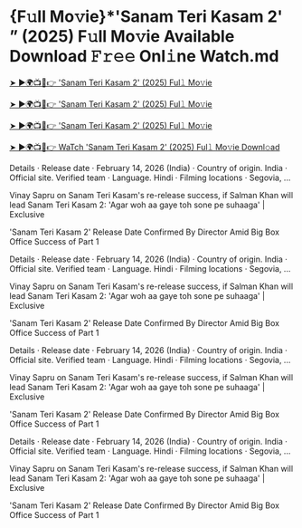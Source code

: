 # {F𝚞ll Mo𝚟ie}*'Sanam Teri Kasam 2' ” (2025) F𝚞ll Mo𝚟ie Available Download 𝙵𝚛𝚎𝚎 Onl𝚒ne Watch.md

[➤ ►🌍📺📱👉 'Sanam Teri Kasam 2' (2025) Ful𝚕 Mo𝚟ie](http://live-tvstream.com/2025/01/26/viral-video)

[➤ ►🌍📺📱👉 'Sanam Teri Kasam 2' (2025) Ful𝚕 Mo𝚟ie](http://live-tvstream.com/2025/01/26/viral-video)

[➤ ►🌍📺📱👉 'Sanam Teri Kasam 2' (2025) Ful𝚕 Mo𝚟ie](http://live-tvstream.com/2025/01/26/viral-video)

[➤ ►🌍📺📱👉 WaTch 'Sanam Teri Kasam 2' (2025) Ful𝚕 Mo𝚟ie Downl𝚘ad](http://live-tvstream.com/2025/01/26/viral-video)

Details · Release date · February 14, 2026 (India) · Country of origin. India · Official site. Verified team · Language. Hindi · Filming locations · Segovia, ...

Vinay Sapru on Sanam Teri Kasam's re-release success, if Salman Khan will lead Sanam Teri Kasam 2: 'Agar woh aa gaye toh sone pe suhaaga' | Exclusive


'Sanam Teri Kasam 2' Release Date Confirmed By Director Amid Big Box Office Success of Part 1

Details · Release date · February 14, 2026 (India) · Country of origin. India · Official site. Verified team · Language. Hindi · Filming locations · Segovia, ...

Vinay Sapru on Sanam Teri Kasam's re-release success, if Salman Khan will lead Sanam Teri Kasam 2: 'Agar woh aa gaye toh sone pe suhaaga' | Exclusive


'Sanam Teri Kasam 2' Release Date Confirmed By Director Amid Big Box Office Success of Part 1


Details · Release date · February 14, 2026 (India) · Country of origin. India · Official site. Verified team · Language. Hindi · Filming locations · Segovia, ...

Vinay Sapru on Sanam Teri Kasam's re-release success, if Salman Khan will lead Sanam Teri Kasam 2: 'Agar woh aa gaye toh sone pe suhaaga' | Exclusive


'Sanam Teri Kasam 2' Release Date Confirmed By Director Amid Big Box Office Success of Part 1



Details · Release date · February 14, 2026 (India) · Country of origin. India · Official site. Verified team · Language. Hindi · Filming locations · Segovia, ...

Vinay Sapru on Sanam Teri Kasam's re-release success, if Salman Khan will lead Sanam Teri Kasam 2: 'Agar woh aa gaye toh sone pe suhaaga' | Exclusive


'Sanam Teri Kasam 2' Release Date Confirmed By Director Amid Big Box Office Success of Part 1
